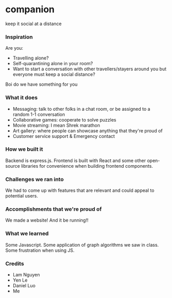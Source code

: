 # companion

keep it social at a distance

### Inspiration

Are you:
- Travelling alone?
- Self-quarantining alone in your room?
- Want to start a conversation with other travellers/stayers around you but everyone must keep a social distance?

Boi do we have something for you

### What it does

- Messaging: talk to other folks in a chat room, or be assigned to a random 1-1 conversation
- Collaborative games: cooperate to solve puzzles
- Movie streaming: I mean Shrek marathon
- Art gallery: where people can showcase anything that they're proud of
- Customer service support & Emergency contact

### How we built it

Backend is express.js. Frontend is built with React and some other open-source libraries for convenience when building frontend components.

### Challenges we ran into

We had to come up with features that are relevant and could appeal to potential users.

### Accomplishments that we're proud of

We made a website! And it be running!!

### What we learned

Some Javascript. Some application of graph algorithms we saw in class. Some frustration when using JS.

### Credits

- Lam Nguyen
- Yen Le
- Daniel Luo
- Me

